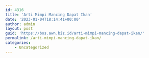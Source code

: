 ```yaml
---
id: 4316
title: 'Arti Mimpi Mancing Dapat Ikan'
date: '2023-01-04T18:14:41+00:00'
author: admin
layout: post
guid: 'https://bos.awn.biz.id/arti-mimpi-mancing-dapat-ikan/'
permalink: /arti-mimpi-mancing-dapat-ikan/
categories:
    - Uncategorized
---
```


